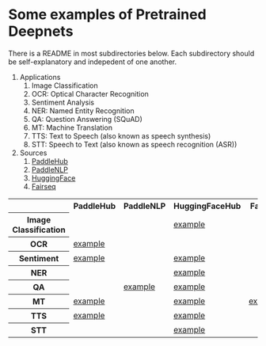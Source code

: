 # Some examples of Pretrained Deepnets

There is a README in most subdirectories below.  Each subdirectory should be self-explanatory and indepedent of one another.

<ol>
<li>Applications
<ol>
<li>Image Classification</li>
<li>OCR: Optical Character Recognition</li>
<li>Sentiment Analysis</li>
<li>NER: Named Entity Recognition</li>
<li>QA: Question Answering (SQuAD)</li>
<li>MT: Machine Translation</li>
<li>TTS: Text to Speech (also known as speech synthesis)</li>
<li>STT: Speech to Text (also known as speech recognition (ASR))</li>
</ol></li>

<li>Sources
<ol>
<li><a href="https://www.paddlepaddle.org.cn/hublist">PaddleHub</a></li>
<li><a href="https://github.com/PaddlePaddle/PaddleNLP">PaddleNLP</a></li>
<li><a href="https://huggingface.co/transformers/">HuggingFace</a></li>
<li><a href="https://github.com/pytorch/fairseq/blob/master/examples/translation/README.md">Fairseq</a></li>
</ol></li>
</ol>

<table>
<tr> <th> </th>      <th> PaddleHub </th>  <th> PaddleNLP </th> <th> HuggingFaceHub </th> <th> Fairseq </th> </tr>
<tr> <th> Image Classification </th>  <td> <td> </td> </td> <td> <a href="HuggingFaceHub/inference/image_classification">example</a>  </td> <td> </td> </tr>
<tr> <th> OCR </th>  <td> <a href="PaddleHub/OCR">example</a> <td> </td> </td> <td> </td> <td> </td> </tr>
<tr> <th> Sentiment </th> <td> <a href="PaddleHub/sentiment">example</a> <td> </td> </td> <td> <a href="HuggingFaceHub/inference/sentiment">example</a>  </td> <td> </td> </tr>
<tr> <th> NER </th> <td> </td> <td> </td><td> <a href="HuggingFaceHub/inference/ner">example</a> </td>  </tr>
<tr> <th> QA </th> <td> </td> <td> <a href="PaddleNLP/question_answering">example</a> <td> <a href="HuggingFaceHub/inference/question_answering">example</a> </td> </td> <td> </td> </tr>
<tr> <th> MT </th> <td> <a href="PaddleHub/translate">example</a> </td> <td> </td> <td> <a href="HuggingFaceHub/inference/translate">example</a> </td>  <td> <a href="Fairseq/translate">example</a> </td> </tr>
<tr> <th> TTS </th> <td> <a href="PaddleHub/text_to_speech">example</a> </td> <td> </td> <td> <a href="HuggingFaceHub/inference/text_to_speech">example</a>  </td>  <td> </td> </tr>
<tr> <th> STT </th> <td>  </td> <td> </td> <td> <a href="HuggingFaceHub/inference/speech_to_text">example</a> </td>  <td> </td> </tr>
</table>
